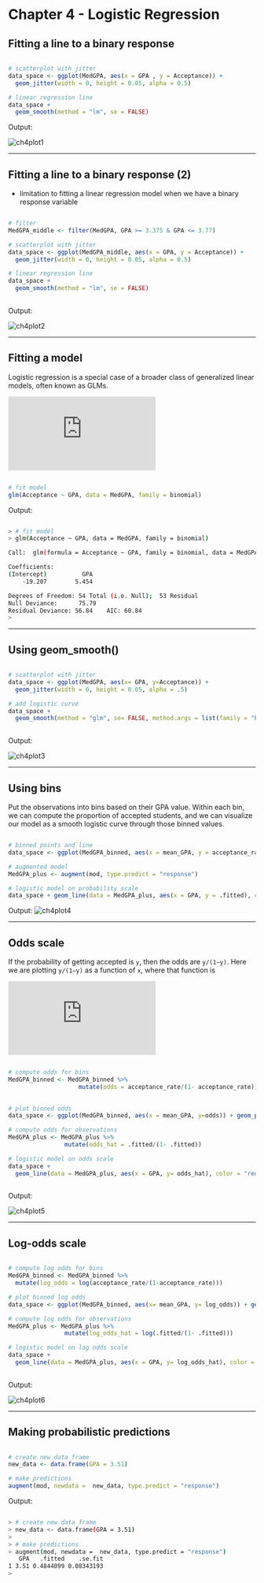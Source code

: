 # Chapter 4 - Logistic Regression

## Fitting a line to a binary response


```r

# scatterplot with jitter
data_space <- ggplot(MedGPA, aes(x = GPA , y = Acceptance)) + 
  geom_jitter(width = 0, height = 0.05, alpha = 0.5)

# linear regression line
data_space + 
  geom_smooth(method = "lm", se = FALSE)

```

Output:

![ch4plot1](ch4plot1.png)

***

## Fitting a line to a binary response (2)

* limitation to fitting a linear regression model when we have a binary response variable


```r

# filter
MedGPA_middle <- filter(MedGPA, GPA >= 3.375 & GPA <= 3.77)

# scatterplot with jitter
data_space <- ggplot(MedGPA_middle, aes(x = GPA, y = Acceptance)) + 
  geom_jitter(width = 0, height = 0.05, alpha = 0.5)

# linear regression line
data_space + 
  geom_smooth(method = "lm", se = FALSE)
  

```

Output:

![ch4plot2](ch4plot2.png)

***

## Fitting a model

Logistic regression is a special case of a broader class of generalized linear models, often known as GLMs.

![](https://latex.codecogs.com/gif.latex?%5Clog%7B%20%5Cleft%28%20%5Cfrac%7By%7D%7B1-y%7D%20%5Cright%29%20%7D%20%3D%20%5Cbeta_0%20&plus;%20%5Cbeta_1%20%5Ccdot%20x%20&plus;%20%5Cepsilon%20%5C%2C%2C)


```r

# fit model
glm(Acceptance ~ GPA, data = MedGPA, family = binomial)


```

Output:

```bash

> # fit model
> glm(Acceptance ~ GPA, data = MedGPA, family = binomial)

Call:  glm(formula = Acceptance ~ GPA, family = binomial, data = MedGPA)

Coefficients:
(Intercept)          GPA  
    -19.207        5.454  

Degrees of Freedom: 54 Total (i.e. Null);  53 Residual
Null Deviance:	    75.79 
Residual Deviance: 56.84 	AIC: 60.84
> 

```

***

## Using geom_smooth()

```r

# scatterplot with jitter
data_space <- ggplot(MedGPA, aes(x= GPA, y=Acceptance)) + 
  geom_jitter(width = 0, height = 0.05, alpha = .5)

# add logistic curve
data_space +
  geom_smooth(method = "glm", se= FALSE, method.args = list(family = "binomial"))
  

```

Output:

![ch4plot3](ch4plot3.png)


***

## Using bins


Put the observations into bins based on their GPA value. Within each bin, we can compute the proportion of accepted students, and we can visualize our model as a smooth logistic curve through those binned values.


```r

# binned points and line
data_space <- ggplot(MedGPA_binned, aes(x = mean_GPA, y = acceptance_rate )) + geom_point()+ geom_line()

# augmented model
MedGPA_plus <- augment(mod, type.predict = "response")

# logistic model on probability scale
data_space + geom_line(data = MedGPA_plus, aes(x = GPA, y = .fitted), color = "red")

```

Output:
![ch4plot4](ch4plot4.png)

***

## Odds scale



If the probability of getting accepted is `y`, then the odds are `y/(1−y)`. 
Here we are plotting `y/(1−y)` as a function of `x`, where that function is

![](https://latex.codecogs.com/gif.latex?odds%28%5Chat%7By%7D%29%20%3D%20%5Cfrac%7B%5Chat%7By%7D%7D%7B1-%5Chat%7By%7D%7D%20%3D%20%5Cexp%7B%28%20%5Chat%7B%5Cbeta%7D_0%20&plus;%20%5Chat%7B%5Cbeta%7D_1%20%5Ccdot%20x%20%29%20%7D)


```r

# compute odds for bins
MedGPA_binned <- MedGPA_binned %>%
                    mutate(odds = acceptance_rate/(1- acceptance_rate))
                  

# plot binned odds
data_space <- ggplot(MedGPA_binned, aes(x = mean_GPA, y=odds)) + geom_point() + geom_line()

# compute odds for observations
MedGPA_plus <- MedGPA_plus %>%
                mutate(odds_hat = .fitted/(1- .fitted))

# logistic model on odds scale
data_space +
  geom_line(data = MedGPA_plus, aes(x = GPA, y= odds_hat), color = "red")
  
```

Output:

![ch4plot5](ch4plot5.png)

***


## Log-odds scale

```r

# compute log odds for bins
MedGPA_binned <- MedGPA_binned %>%
  mutate(log_odds = log(acceptance_rate/(1-acceptance_rate)))

# plot binned log odds
data_space <- ggplot(MedGPA_binned, aes(x= mean_GPA, y= log_odds)) + geom_point() + geom_line()

# compute log odds for observations
MedGPA_plus <- MedGPA_plus %>%
                mutate(log_odds_hat = log(.fitted/(1- .fitted)))

# logistic model on log odds scale
data_space +
  geom_line(data = MedGPA_plus, aes(x = GPA, y= log_odds_hat), color = "red")
  
```

Output:

![ch4plot6](ch4plot6.png)

***

## Making probabilistic predictions


```r

# create new data frame
new_data <- data.frame(GPA = 3.51)

# make predictions
augment(mod, newdata =  new_data, type.predict = "response")


```

Output:

```bash

> # create new data frame
> new_data <- data.frame(GPA = 3.51)
> 
> # make predictions
> augment(mod, newdata =  new_data, type.predict = "response")
   GPA   .fitted    .se.fit
1 3.51 0.4844099 0.08343193
> 

```




